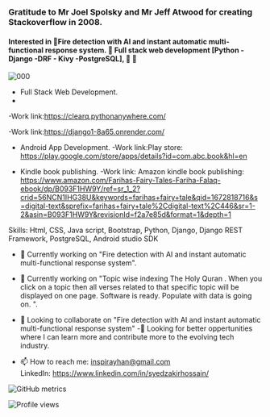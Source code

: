 ### Gratitude to Mr Joel Spolsky and Mr Jeff Atwood for creating Stackoverflow in 2008.
     
####  Interested in 💞️Fire detection with AI and instant automatic multi-functional response system. 💞️ Full stack web development [Python - Django -DRF - Kivy -PostgreSQL], 💞️  💞️
  
![000](https://user-images.githubusercontent.com/63798914/231829501-cc58fd0e-8e34-46d3-82b1-fb297a273312.jpg)

- Full Stack Web Development.
- 
-Work link:https://clearq.pythonanywhere.com/ 

-Work link:https://django1-8a65.onrender.com/ 

- Android App Development. 
 -Work link:Play store: https://play.google.com/store/apps/details?id=com.abc.book&hl=en
 
- Kindle book publishing.
-Work link:  Amazon kindle book publishing: https://www.amazon.com/Farihas-Fairy-Tales-Fariha-Falaq-ebook/dp/B093F1HW9Y/ref=sr_1_2?crid=56NCN1IHG38U&keywords=farihas+fairy+tale&qid=1672818716&s=digital-text&sprefix=farihas+fairy+tale%2Cdigital-text%2C446&sr=1-2&asin=B093F1HW9Y&revisionId=f2a7e85d&format=1&depth=1

Skills: Html, CSS, Java script, Bootstrap, Python, Django, Django REST Framework, PostgreSQL, Android studio SDK

- 🔭 Currently working on "Fire detection with AI and instant automatic multi-functional response system". 
- 🔭 Currently working on "Topic wise indexing The Holy Quran . When you click on a topic then all verses related to that specific topic will be displayed on one page. Software is ready. Populate with data is going on. ".
- 👯 Looking to collaborate on "Fire detection with AI and instant automatic multi-functional response system"
-💞️ Looking for better oppertunities where I can learn more and contribute more to the evolving tech industry. 
 
- 📫 How to reach me: inspirayhan@gmail.com  
                      LinkedIn: https://www.linkedin.com/in/syedzakirhossain/


![GitHub metrics](https://metrics.lecoq.io/syedzakirhossain )  

![Profile views](https://gpvc.arturio.dev/syedzakirhossain )  
